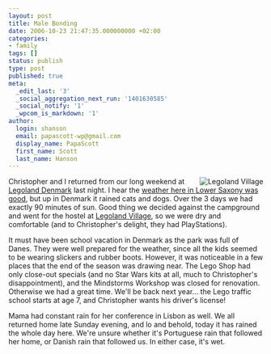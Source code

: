 ```yaml
---
layout: post
title: Male Bonding
date: 2006-10-23 21:47:35.000000000 +02:00
categories:
- family
tags: []
status: publish
type: post
published: true
meta:
  _edit_last: '3'
  _social_aggregation_next_run: '1401630585'
  _social_notify: '1'
  _wpcom_is_markdown: '1'
author:
  login: shanson
  email: papascott-wp@gmail.com
  display_name: PapaScott
  first_name: Scott
  last_name: Hanson
---
```

<p><a href="http://www.legoland-village.dk/default.asp?pageref=GB.Front"><img src="http://www.papascott.de/wordpress/wp-content/uploads/2006/10/legoland_village.gif" alt="Legoland Village" title="Legoland Village" align="right" border="0" /></a> Christopher and I returned from our long weekend at <a href="http://www.legoland.dk/">Legoland Denmark</a> last night. I hear the <a href="http://justcallmemausi.blogspot.com/2006/10/playing-with-fire.html">weather here in Lower Saxony was good</a>, but up in Denmark it rained cats and dogs. Over the 3 days we had exactly 90 minutes of sun. Good thing we decided against the campground and went for the hostel at <a href="http://www.legoland-village.dk/default.asp?pageref=GB.Front">Legoland Village</a>, so we were dry and comfortable (and to Christopher's delight, they had PlayStations).</p>
<p>It must have been school vacation in Denmark as the park was full of Danes. They were well prepared for the weather, since all the kids seemed to be wearing slickers and rubber boots. However, it was noticeable in a few places that the end of the season was drawing near. The Lego Shop had only close-out specials (and no Star Wars kits at all, much to Christopher's disappointment), and the Mindstorms Workshop was closed for renovation. Otherwise we had a great time. We'll be back next year... the Lego traffic school starts at age 7, and Christopher wants his driver's license!</p>
<p>Mama had constant rain for her conference in Lisbon as well. We all returned home late Sunday evening, and lo and behold, today it has rained the whole day here. We're unsure whether it's Portuguese rain that followed her home, or Danish rain that followed us. In either case, it's wet.</p>
